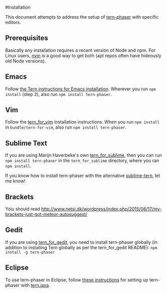 #Installation

This document attempts to address the setup of [tern-phaser](README.md) with
specific editors.

## Prerequisites

Basically any installation requires a recent version of Node and npm. For Linux
users, [nvm][nvm] is a good way to get both (apt repos often have hideously old
Node versions).

## Emacs

Follow [the Tern instructions for Emacs installation][emacs-install]. Wherever
you run `npm install` (step 2), also run `npm install tern-phaser`.

## Vim

Follow the [tern_for_vim][tern_for_vim] installation instructions. When you run
`npm install` in `bundle/tern-for-vim`, also run `npm install tern-phaser`.

## Sublime Text

If you are using Marijn Haverbeke's own [tern_for_sublime][tern_for_sublime],
then you can run `npm install tern-phaser` in the `tern_for_sublime` directory,
where you ran `npm install`.

If you know how to install tern-phaser with the alternative
[sublime-tern][sublime-tern-alt], let me know!

## Brackets

Yoiu should read http://www.netsi.dk/wordpress/index.php/2015/06/17/my-brackets-just-got-meteor-autosuggest/

## Gedit

If you are using [tern_for_gedit][tern_for_gedit], you need to install
tern-phaser globally (in addition to installing Tern globally as per the
tern_for_gedit README): `npm install -g tern-phaser`

## Eclipse

To use tern-phaser in Eclipse, follow [these
instructions][eclipse-tern-phaser] for setting up tern-phaser with
[tern.java][tern-java].


[eclipse-tern-phaser]: https://github.com/angelozerr/tern.java/wiki/Tern-&-Phaser-support
[emacs-install]: http://ternjs.net/doc/manual.html#emacs
[nvm]: https://github.com/creationix/nvm
[sublime-tern-alt]: https://github.com/emmetio/sublime-tern
[tern-java]: https://github.com/angelozerr/tern.java
[tern_for_gedit]: https://github.com/Swatinem/tern_for_gedit
[tern_for_sublime]: https://github.com/marijnh/tern_for_sublime
[tern_for_vim]: https://github.com/marijnh/tern_for_vim
